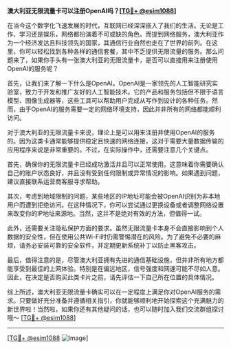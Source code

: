**澳大利亚无限流量卡可以注册OpenAI吗？[[TG💪+ @esim1088](https://t.me/s/esim1088)]**

在当今这个数字化飞速发展的时代，互联网已经深深嵌入了我们的生活。无论是工作、学习还是娱乐，网络都扮演着不可或缺的角色。而提到网络服务，澳大利亚作为一个经济发达且科技领先的国家，其通信行业自然也走在了世界的前列。在这里，你可以轻松找到各种各样的通信套餐，其中不乏提供无限流量的服务。那么问题来了，如果你手头有一张澳大利亚的无限流量卡，是否可以直接用来注册使用OpenAI的服务呢？

首先，让我们来了解一下什么是OpenAI。OpenAI是一家领先的人工智能研究实验室，致力于开发和推广友好的人工智能技术。它的产品和服务包括但不限于语言模型、图像生成器等，这些工具可以帮助用户完成从写作到设计的各种任务。然而，由于OpenAI的服务需要一定的网络环境支持，因此并非所有的网络都能顺利访问。

对于澳大利亚的无限流量卡来说，理论上是可以用来注册并使用OpenAI的服务的。因为这类卡通常能够提供稳定且快速的网络连接，这对于需要大量数据传输的应用程序来说是非常重要的。不过，在实际操作中，还需要注意几个关键点。

首先，确保你的无限流量卡已经成功激活并且可以正常使用。这意味着你需要确认自己的账户状态良好，并且没有受到任何限制或异常情况的影响。如果遇到问题，建议直接联系运营商客服寻求帮助。

其次，考虑到地域限制的问题，某些地区的IP地址可能会被OpenAI识别为非本地用户而遭到拒绝访问。在这种情况下，你可以尝试通过更换设备或者调整网络设置来改变你的IP地址来源地。当然，这并不是绝对有效的方法，但值得一试。

此外，还需要关注隐私保护方面的要求。虽然无限流量卡本身不会直接影响到个人数据的安全性，但在使用公共Wi-Fi时仍需警惕潜在的风险。为了避免不必要的麻烦，请务必安装可靠的安全软件，并定期更新系统补丁以防止黑客攻击。

最后，值得注意的是，尽管澳大利亚拥有先进的通信基础设施，但并非所有地方都能享受到最佳的上网体验。特别是在偏远地区，信号强度和网速可能不尽如人意。因此，在决定是否购买此类卡片之前，请先评估一下自己所在位置的具体情况。

综上所述，澳大利亚无限流量卡确实可以在一定程度上满足你对OpenAI服务的需求。只要做好充分准备并遵循相关指引，你就能够顺利地开始探索这个充满魅力的新世界啦！当然啦，如果你还有其他疑问的话，也可以随时加入我们交流群组探讨哦～ [[TG💪+ @esim1088](https://t.me/s/esim1088)]

---

[[TG💪+ @esim1088](https://t.me/s/esim1088) ![Image](https://i.postimg.cc/4NQfJmqS/Snipaste-2025-05-13-00-14-12.png)]